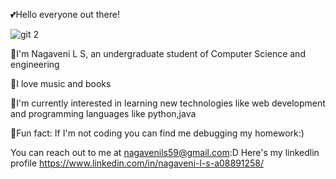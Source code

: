 💕Hello everyone out there!


![git 2](https://github.com/user-attachments/assets/d3775ecd-bb66-4ea6-8b0b-a5dd40ed8a2b)



📌I'm Nagaveni L S, an undergraduate student of Computer Science and engineering

📌I love music and books

📌I'm currently interested in learning new technologies like web development and programming languages like python,java

📌Fun fact: If I'm not coding you can find me debugging my homework:)

You can reach out to me at nagavenils59@gmail.com:D
Here's my linkedlin profile https://www.linkedin.com/in/nagaveni-l-s-a08891258/
<!---
Nagaveni2004/Nagaveni2004 is a ✨ special ✨ repository because its `README.md` (this file) appears on your GitHub profile.
You can click the Preview link to take a look at your changes.
--->
